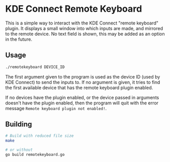 # KDE Connect Remote Keyboard

This is a simple way to interact with the KDE Connect "remote keyboard" plugin. It displays a small window into which inputs are made, and mirrored to the remote device. No text field is shown, this may be added as an option in the future.

## Usage

```sh
./remotekeyboard DEVICE_ID
```

The first argument given to the program is used as the device ID (used by KDE Connect) to send the inputs to. If no argument is given, it tries to find the first available device that has the remote keyboard plugin enabled.

If no devices have the plugin enabled, or the device passed in arguments doesn't have the plugin enabled, then the program will quit with the error message `Remote keyboard plugin not enabled!`.

## Building

```sh
# Build with reduced file size
make

# or without
go build remotekeyboard.go
```
